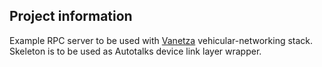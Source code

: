 ## Project information
Example RPC server to be used with [Vanetza](https://github.com/riebl/vanetza) vehicular-networking stack. Skeleton is to be used as Autotalks device link layer wrapper.